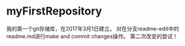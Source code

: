 # myFirstRepository
我的第一个git存储库，在2017年3月1日建立。
对在分支readme-edit中的readme.md进行make and commit changes操作。
第二次改变的尝试！
